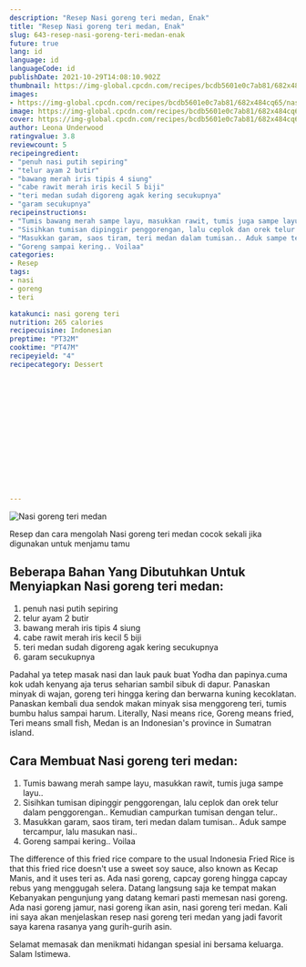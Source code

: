 ```yaml
---
description: "Resep Nasi goreng teri medan, Enak"
title: "Resep Nasi goreng teri medan, Enak"
slug: 643-resep-nasi-goreng-teri-medan-enak
future: true
lang: id
language: id
languageCode: id
publishDate: 2021-10-29T14:08:10.902Z 
thumbnail: https://img-global.cpcdn.com/recipes/bcdb5601e0c7ab81/682x484cq65/nasi-goreng-teri-medan-foto-resep-utama.png
images:
- https://img-global.cpcdn.com/recipes/bcdb5601e0c7ab81/682x484cq65/nasi-goreng-teri-medan-foto-resep-utama.png
image: https://img-global.cpcdn.com/recipes/bcdb5601e0c7ab81/682x484cq65/nasi-goreng-teri-medan-foto-resep-utama.png
cover: https://img-global.cpcdn.com/recipes/bcdb5601e0c7ab81/682x484cq65/nasi-goreng-teri-medan-foto-resep-utama.png
author: Leona Underwood
ratingvalue: 3.8
reviewcount: 5
recipeingredient:
- "penuh nasi putih sepiring"
- "telur ayam 2 butir"
- "bawang merah iris tipis 4 siung"
- "cabe rawit merah iris kecil 5 biji"
- "teri medan sudah digoreng agak kering secukupnya"
- "garam secukupnya"
recipeinstructions:
- "Tumis bawang merah sampe layu, masukkan rawit, tumis juga sampe layu.."
- "Sisihkan tumisan dipinggir penggorengan, lalu ceplok dan orek telur dalam penggorengan.. Kemudian campurkan tumisan dengan telur.."
- "Masukkan garam, saos tiram, teri medan dalam tumisan.. Aduk sampe tercampur, lalu masukan nasi.."
- "Goreng sampai kering.. Voilaa"
categories:
- Resep
tags:
- nasi
- goreng
- teri

katakunci: nasi goreng teri 
nutrition: 265 calories
recipecuisine: Indonesian
preptime: "PT32M"
cooktime: "PT47M"
recipeyield: "4"
recipecategory: Dessert


     
    
    
    
    
    
    
    
    
    
    
      
    
---
```



![Nasi goreng teri medan](https://img-global.cpcdn.com/recipes/bcdb5601e0c7ab81/682x484cq65/nasi-goreng-teri-medan-foto-resep-utama.png)

Resep dan cara mengolah  Nasi goreng teri medan cocok sekali jika digunakan untuk menjamu tamu

<!--inarticleads1-->

## Beberapa Bahan Yang Dibutuhkan Untuk Menyiapkan Nasi goreng teri medan:

1. penuh nasi putih sepiring
1. telur ayam 2 butir
1. bawang merah iris tipis 4 siung
1. cabe rawit merah iris kecil 5 biji
1. teri medan sudah digoreng agak kering secukupnya
1. garam secukupnya

Padahal ya tetep masak nasi dan lauk pauk buat Yodha dan papinya.cuma kok udah kenyang aja terus seharian sambil sibuk di dapur. Panaskan minyak di wajan, goreng teri hingga kering dan berwarna kuning kecoklatan. Panaskan kembali dua sendok makan minyak sisa menggoreng teri, tumis bumbu halus sampai harum. Literally, Nasi means rice, Goreng means fried, Teri means small fish, Medan is an Indonesian&#39;s province in Sumatran island. 

<!--inarticleads2-->

## Cara Membuat Nasi goreng teri medan:

1. Tumis bawang merah sampe layu, masukkan rawit, tumis juga sampe layu..
1. Sisihkan tumisan dipinggir penggorengan, lalu ceplok dan orek telur dalam penggorengan.. Kemudian campurkan tumisan dengan telur..
1. Masukkan garam, saos tiram, teri medan dalam tumisan.. Aduk sampe tercampur, lalu masukan nasi..
1. Goreng sampai kering.. Voilaa


The difference of this fried rice compare to the usual Indonesia Fried Rice is that this fried rice doesn&#39;t use a sweet soy sauce, also known as Kecap Manis, and it uses teri as. Ada nasi goreng, capcay goreng hingga capcay rebus yang menggugah selera. Datang langsung saja ke tempat makan Kebanyakan pengunjung yang datang kemari pasti memesan nasi goreng. Ada nasi goreng jamur, nasi goreng ikan asin, nasi goreng teri medan. Kali ini saya akan menjelaskan resep nasi goreng teri medan yang jadi favorit saya karena rasanya yang gurih-gurih asin. 

Selamat memasak dan menikmati hidangan spesial ini bersama keluarga. Salam Istimewa.
